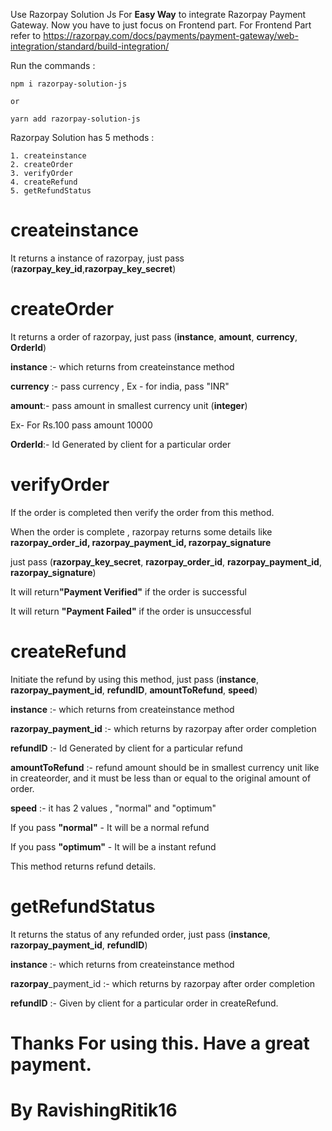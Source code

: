 Use Razorpay Solution Js For <b>Easy Way</b> to integrate Razorpay Payment Gateway.
Now you have to just focus on Frontend part.
For Frontend Part refer to https://razorpay.com/docs/payments/payment-gateway/web-integration/standard/build-integration/

Run the commands :

    npm i razorpay-solution-js

    or

    yarn add razorpay-solution-js

Razorpay Solution has 5 methods :

    1. createinstance
    2. createOrder
    3. verifyOrder
    4. createRefund
    5. getRefundStatus

<h1>createinstance</h1>
    <p>It returns a instance of razorpay, just pass (<b>razorpay_key_id</b>,<b>razorpay_key_secret</b>)</p>

<h1>createOrder</h1>
    <p>It returns a order of razorpay, just pass (<b>instance</b>, <b>amount</b>, <b>currency</b>, <b>OrderId</b>)</p>
    <p><b>instance</b> :- which returns from createinstance method</p>
    <p><b>currency</b> :- pass currency , Ex - for india, pass "INR"</p>
    <p><b>amount</b>:- pass amount in smallest currency unit (<b>integer</b>)</p>
        <p>Ex- For Rs.100 pass amount 10000 </p>
    <p><b>OrderId</b>:- Id Generated by client for a particular order</p>

<h1>verifyOrder</h1>
    <p>If the order is completed then verify the order from this method.</p>
    <p>When the order is complete , razorpay returns some details like <b>razorpay_order_id, razorpay_payment_id, razorpay_signature</b></p>
    <p>just pass (<b>razorpay_key_secret</b>, <b>razorpay_order_id</b>, <b>razorpay_payment_id</b>, <b>razorpay_signature</b>)</p>
    <p>It will return<b>"Payment Verified"</b> if the order is successful</p>
    <p>It will return <b>"Payment Failed"</b> if the order is unsuccessful</p>

<h1>createRefund</h1>
    <p>Initiate the refund by using this method, just pass (<b>instance</b>, <b>razorpay_payment_id</b>, <b>refundID</b>, <b>amountToRefund</b>, <b>speed</b>)</p>
    <p><b>instance</b> :- which returns from createinstance method</p>
    <p><b>razorpay_payment_id</b> :- which returns by razorpay after order completion</p>
    <p><b>refundID</b> :- Id Generated by client for a particular refund</p>
    <p><b>amountToRefund</b> :- refund amount should be in smallest currency unit like in createorder, and it must be less than or equal to the original amount of order.</p>
    <p><b>speed</b> :- it has 2 values , "normal" and "optimum"</p>
        <p>If you pass <b>"normal"</b> - It will be a normal refund</p>
        <p>If you pass <b>"optimum"</b> - It will be a instant refund</p>
    <p>This method returns refund details.</p>

<h1>getRefundStatus</h1>
    <p>It returns the status of any refunded order, just pass (<b>instance</b>, <b>razorpay_payment_id</b>, <b>refundID</b>)</p>
    <p><b>instance</b> :- which returns from createinstance method</p>
    <p><b>razorpay</b>_payment_id :- which returns by razorpay after order completion</p>
    <p><b>refundID</b> :- Given by client for a particular order in createRefund.</p>

<h1>Thanks For using this. Have a great payment.</h1>
<h1>By RavishingRitik16 </h1>
